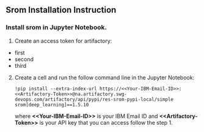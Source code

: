 ## Srom Installation Instruction

### Install srom in Jupyter Notebook.

1. Create an access token for artifactory:

- first
- second
- third

2. Create a cell and run the follow command line in the Jupyter Notebook:
    ```
    !pip install --extra-index-url https://<<Your-IBM-Email-ID>>:<<Artifactory-Token>>@na.artifactory.swg-devops.com/artifactory/api/pypi/res-srom-pypi-local/simple srom[deep_learning]==1.5.10
    ```
    where **\<<Your-IBM-Email-ID\>>** is your IBM Email ID and **\<<Artifactory-Token\>>** is your API key that you can access follow the step 1.
 
